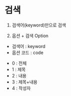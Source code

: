 # 검색

1. 검색어(keyword)만으로 검색

2. 옵션 + 검색
 Option
- 검색어        : keyword
- 옵션 코드     : code
 * 0 : 전체
 * 1 : 제목
 * 2 : 내용
 * 3 : 제목+내용
 * 4 : 작성자
